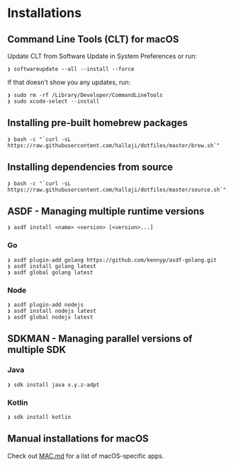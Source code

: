 # Installations

## Command Line Tools (CLT) for macOS

Update CLT from Software Update in System Preferences or run:

```shell
❯ softwareupdate --all --install --force
```

If that doesn't show you any updates, run:

```shell
❯ sudo rm -rf /Library/Developer/CommandLineTools
❯ sudo xcode-select --install
```

## Installing pre-built homebrew packages

```shell
❯ bash -c "`curl -sL https://raw.githubusercontent.com/hallaji/dotfiles/master/brew.sh`"
```

## Installing dependencies from source

```shell
❯ bash -c "`curl -sL https://raw.githubusercontent.com/hallaji/dotfiles/master/source.sh`"
```

## ASDF - Managing multiple runtime versions

```shell
❯ asdf install <name> <version> [<version>...]
```

### Go

```shell
❯ asdf plugin-add golang https://github.com/kennyp/asdf-golang.git
❯ asdf install golang latest
❯ asdf global golang latest
```

### Node

```shell
❯ asdf plugin-add nodejs
❯ asdf install nodejs latest
❯ asdf global nodejs latest
```

## SDKMAN - Managing parallel versions of multiple SDK

### Java

```shell
❯ sdk install java x.y.z-adpt
```

### Kotlin

```shell
❯ sdk install kotlin
```

## Manual installations for macOS

Check out [MAC.md](MAC.md) for a list of macOS-specific apps.
